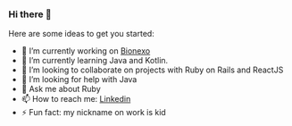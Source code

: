 ### Hi there 👋

Here are some ideas to get you started:

- 🔭 I’m currently working on [Bionexo](https://bionexo.com/)
- 🌱 I’m currently learning Java and Kotlin.
- 👯 I’m looking to collaborate on projects with Ruby on Rails and ReactJS
- 🤔 I’m looking for help with Java
- 💬 Ask me about Ruby
- 📫 How to reach me: [Linkedin](https://www.linkedin.com/in/wagcsantos/)
- ⚡ Fun fact: my nickname on work is kid

